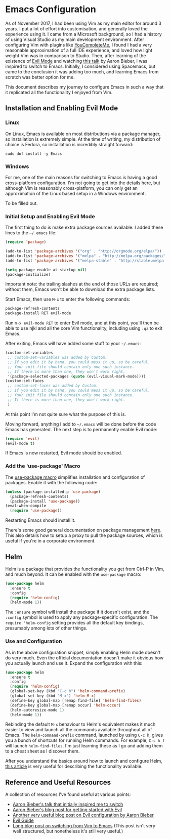 # Emacs Configuration

As of November 2017, I had been using Vim as my main editor for around 3 years. I put a lot of effort into customisation, and generally loved the experience using it. I came from a Microsoft background, so I had a history of using Visual Studio as my main development environment. After configuring Vim with plugins like [YouCompleteMe](https://github.com/Valloric/YouCompleteMe), I found I had a very reasonable approximation of a full IDE experience, and loved how light weight Vim was in comparison to Studio. Then, after learning of the existence of [Evil Mode](https://www.emacswiki.org/emacs/Evil) and watching [this talk](https://www.youtube.com/watch?v=JWD1Fpdd4Pc) by Aaron Bieber, I was inspired to switch to Emacs. Initially, I considered using Spacemacs, but came to the conclusion it was adding too much, and learning Emacs from scratch was better option for me.

This document describes my journey to configure Emacs in such a way that it replicated all the functionality I enjoyed from Vim.

## Installation and Enabling Evil Mode

### Linux

On Linux, Emacs is available on most distributions via a package manager, so installation is extremely simple. At the time of writing, my distribution of choice is Fedora, so installation is incredibly straight forward:
```shell
sudo dnf install -y Emacs
```

### Windows

For me, one of the main reasons for switching to Emacs is having a good cross-platform configuration. I'm not going to get into the details here, but although Vim is reasonably cross-platform, you can only get an approximation of the Linux based setup in a Windows environment.

To be filled out.

### Initial Setup and Enabling Evil Mode

The first thing to do is make extra package sources available. I added these lines to the `~/.emacs` file:
```lisp
(require 'package)

(add-to-list 'package-archives '("org" . "http://orgmode.org/elpa/"))
(add-to-list 'package-archives '("melpa" . "http://melpa.org/packages/"))
(add-to-list 'package-archives '("melpa-stable" . "http://stable.melpa.org/packages/"))

(setq package-enable-at-startup nil)
(package-initialize)
```

Important note: the trailing slashes at the end of those URLs are required; without them, Emacs won't be able to download the extra package lists.

Start Emacs, then use `M-x` to enter the following commands:
```lisp
package-refresh-contents
package-install RET evil-mode
```

Run `m-x evil-mode RET` to enter Evil mode, and at this point, you'll then be able to use hjkl and all the core Vim functionality, including using `:qa` to exit Emacs.

After exiting, Emacs will have added some stuff to your `~/.emacs`:
```lisp
(custom-set-variables
 ;; custom-set-variables was added by Custom.
 ;; If you edit it by hand, you could mess it up, so be careful.
 ;; Your init file should contain only one such instance.
 ;; If there is more than one, they won't work right.
 '(package-selected-packages (quote (evil-visual-mark-mode))))
(custom-set-faces
 ;; custom-set-faces was added by Custom.
 ;; If you edit it by hand, you could mess it up, so be careful.
 ;; Your init file should contain only one such instance.
 ;; If there is more than one, they won't work right.
 )
```

At this point I'm not quite sure what the purpose of this is.

Moving forward, anything I add to `~/.emacs` will be done before the code Emacs has generated. The next step is to permanently enable Evil mode:
```lisp
(require 'evil)
(evil-mode t)
```

If Emacs is now restarted, Evil mode should be enabled.

### Add the 'use-package' Macro

The [use-package macro](https://github.com/jwiegley/use-package) simplifies installation and configuration of packages. Enable it with the following code:
```lisp
(unless (package-installed-p 'use-package)
  (package-refresh-contents)
  (package-install 'use-package))
(eval-when-compile
  (require 'use-package))
```

Restarting Emacs should install it.

There's some good general documentation on package management [here](https://www.emacswiki.org/emacs/InstallingPackages). This also details how to setup a proxy to pull the package sources, which is useful if you're in a corporate environment.

## Helm

Helm is a package that provides the functionality you get from Ctrl-P in Vim, and much beyond. It can be enabled with the `use-package` macro:
```lisp
(use-package helm
  :ensure t
  :config
  (require 'helm-config)
  (helm-mode 1))
```

The `:ensure` symbol will install the package if it doesn't exist, and the `:config` symbol is used to apply any package-specific configuration. The `require 'helm-config` setting provides all the default key bindings, presumably among lots of other things.

### Use and Configuration

As in the above configuration snippet, simply enabling Helm mode doesn't do very much. Even the official documentation doesn't make it obvious how you actually launch and use it. Expand the configuration with this:
```lisp
(use-package helm
  :ensure t
  :config
  (require 'helm-config)
  (global-set-key (kbd "C-c h") 'helm-command-prefix)
  (global-set-key (kbd "M-x") 'helm-M-x)
  (define-key global-map [remap find-file] 'helm-find-files)
  (define-key global-map [remap occur] 'helm-occur)
  (helm-autoresize-mode 1)
  (helm-mode 1))
```

Rebinding the default `M-x` behaviour to Helm's equivalent makes it much easier to view and launch all the commands available throughout all of Emacs. The `helm-command-prefix` command, launched by using `C-c h`, gives you a bunch of shortcuts for running Helm commands. For example, `C-c h f` will launch `helm-find-files`. I'm just learning these as I go and adding them to a cheat sheet as I discover them.

After you understand the basics around how to launch and configure Helm, [this article](https://tuhdo.github.io/helm-intro.html) is very useful for describing the functionality available.

## Reference and Useful Resources

A collection of resources I've found useful at various points:

* [Aaron Bieber's talk that initially inspired me to switch](https://www.youtube.com/watch?v=JWD1Fpdd4Pc)
* [Aaron Bieber's blog post for getting started with Evil](https://blog.aaronbieber.com/2015/05/24/from-vim-to-emacs-in-fourteen-days.html)
* [Another very useful blog post on Evil configuration by Aaron Bieber](https://blog.aaronbieber.com/2016/01/23/living-in-evil.html)
* [Evil Guide](https://github.com/noctuid/evil-guide)
* [Long blog post on switching from Vim to Emacs](https://juanjoalvarez.net/es/detail/2014/sep/19/vim-emacsevil-chaotic-migration-guide/) (This post isn't very well structured, but nonetheless it's still very useful.)
